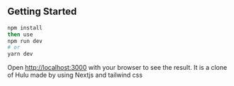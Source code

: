 

## Getting Started



```bash
npm install
then use 
npm run dev
# or
yarn dev
```

Open [http://localhost:3000](http://localhost:3000) with your browser to see the result.
It is a clone of Hulu  made by using Nextjs and tailwind css 
